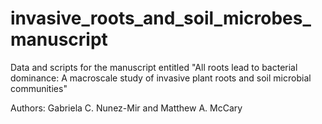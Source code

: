# invasive_roots_and_soil_microbes_manuscript

Data and scripts for the manuscript entitled "All roots lead to bacterial dominance: A macroscale study of invasive plant roots and soil microbial communities"

Authors: Gabriela C. Nunez-Mir and Matthew A. McCary
